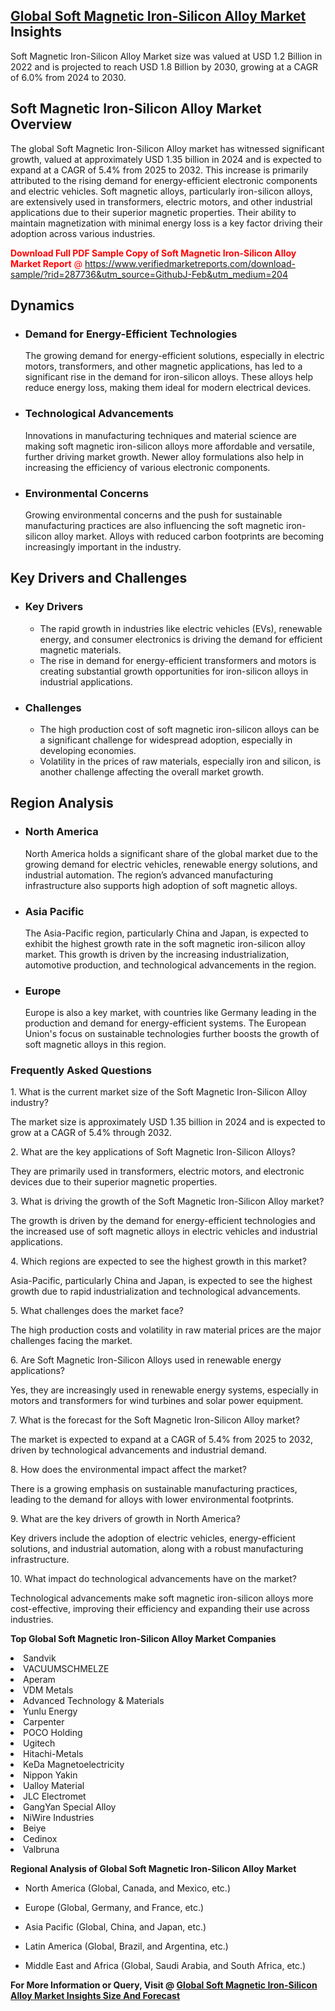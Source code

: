 <h2><a href="https://www.verifiedmarketreports.com/download-sample/?rid=287736&amp;utm_source=GithubJ&amp;utm_medium=204" target="_blank">Global Soft Magnetic Iron-Silicon Alloy Market</a> Insights</h2><p>Soft Magnetic Iron-Silicon Alloy Market size was valued at USD 1.2 Billion in 2022 and is projected to reach USD 1.8 Billion by 2030, growing at a CAGR of 6.0% from 2024 to 2030.</p><p> <h2>Soft Magnetic Iron-Silicon Alloy Market Overview</h2> <p>The global Soft Magnetic Iron-Silicon Alloy market has witnessed significant growth, valued at approximately USD 1.35 billion in 2024 and is expected to expand at a CAGR of 5.4% from 2025 to 2032. This increase is primarily attributed to the rising demand for energy-efficient electronic components and electric vehicles. Soft magnetic alloys, particularly iron-silicon alloys, are extensively used in transformers, electric motors, and other industrial applications due to their superior magnetic properties. Their ability to maintain magnetization with minimal energy loss is a key factor driving their adoption across various industries.</p> <p><p><span class=""><span style="color: #ff0000;"><strong>Download Full PDF Sample Copy of Soft Magnetic Iron-Silicon Alloy Market Report</strong> @ </span><a href="https://www.verifiedmarketreports.com/download-sample/?rid=287736&amp;utm_source=GithubJ-Feb&amp;utm_medium=204" target="_blank">https://www.verifiedmarketreports.com/download-sample/?rid=287736&amp;utm_source=GithubJ-Feb&amp;utm_medium=204</a></span></p></p> <h2>Dynamics</h2> <ul> <li><h3>Demand for Energy-Efficient Technologies</h3> The growing demand for energy-efficient solutions, especially in electric motors, transformers, and other magnetic applications, has led to a significant rise in the demand for iron-silicon alloys. These alloys help reduce energy loss, making them ideal for modern electrical devices.</li> <li><h3>Technological Advancements</h3> Innovations in manufacturing techniques and material science are making soft magnetic iron-silicon alloys more affordable and versatile, further driving market growth. Newer alloy formulations also help in increasing the efficiency of various electronic components.</li> <li><h3>Environmental Concerns</h3> Growing environmental concerns and the push for sustainable manufacturing practices are also influencing the soft magnetic iron-silicon alloy market. Alloys with reduced carbon footprints are becoming increasingly important in the industry.</li> </ul> <h2>Key Drivers and Challenges</h2> <ul> <li><h3>Key Drivers</h3> <ul> <li>The rapid growth in industries like electric vehicles (EVs), renewable energy, and consumer electronics is driving the demand for efficient magnetic materials.</li> <li>The rise in demand for energy-efficient transformers and motors is creating substantial growth opportunities for iron-silicon alloys in industrial applications.</li> </ul> </li> <li><h3>Challenges</h3> <ul> <li>The high production cost of soft magnetic iron-silicon alloys can be a significant challenge for widespread adoption, especially in developing economies.</li> <li>Volatility in the prices of raw materials, especially iron and silicon, is another challenge affecting the overall market growth.</li> </ul> </li> </ul> <h2>Region Analysis</h2> <ul> <li><h3>North America</h3> North America holds a significant share of the global market due to the growing demand for electric vehicles, renewable energy solutions, and industrial automation. The region’s advanced manufacturing infrastructure also supports high adoption of soft magnetic alloys.</li> <li><h3>Asia Pacific</h3> The Asia-Pacific region, particularly China and Japan, is expected to exhibit the highest growth rate in the soft magnetic iron-silicon alloy market. This growth is driven by the increasing industrialization, automotive production, and technological advancements in the region.</li> <li><h3>Europe</h3> Europe is also a key market, with countries like Germany leading in the production and demand for energy-efficient systems. The European Union's focus on sustainable technologies further boosts the growth of soft magnetic alloys in this region.</li> </ul> <h3>Frequently Asked Questions</h3> <p>1. What is the current market size of the Soft Magnetic Iron-Silicon Alloy industry?</p> <p>The market size is approximately USD 1.35 billion in 2024 and is expected to grow at a CAGR of 5.4% through 2032.</p> <p>2. What are the key applications of Soft Magnetic Iron-Silicon Alloys?</p> <p>They are primarily used in transformers, electric motors, and electronic devices due to their superior magnetic properties.</p> <p>3. What is driving the growth of the Soft Magnetic Iron-Silicon Alloy market?</p> <p>The growth is driven by the demand for energy-efficient technologies and the increased use of soft magnetic alloys in electric vehicles and industrial applications.</p> <p>4. Which regions are expected to see the highest growth in this market?</p> <p>Asia-Pacific, particularly China and Japan, is expected to see the highest growth due to rapid industrialization and technological advancements.</p> <p>5. What challenges does the market face?</p> <p>The high production costs and volatility in raw material prices are the major challenges facing the market.</p> <p>6. Are Soft Magnetic Iron-Silicon Alloys used in renewable energy applications?</p> <p>Yes, they are increasingly used in renewable energy systems, especially in motors and transformers for wind turbines and solar power equipment.</p> <p>7. What is the forecast for the Soft Magnetic Iron-Silicon Alloy market?</p> <p>The market is expected to expand at a CAGR of 5.4% from 2025 to 2032, driven by technological advancements and industrial demand.</p> <p>8. How does the environmental impact affect the market?</p> <p>There is a growing emphasis on sustainable manufacturing practices, leading to the demand for alloys with lower environmental footprints.</p> <p>9. What are the key drivers of growth in North America?</p> <p>Key drivers include the adoption of electric vehicles, energy-efficient solutions, and industrial automation, along with a robust manufacturing infrastructure.</p> <p>10. What impact do technological advancements have on the market?</p> <p>Technological advancements make soft magnetic iron-silicon alloys more cost-effective, improving their efficiency and expanding their use across industries.</p> </p><p><strong>Top Global Soft Magnetic Iron-Silicon Alloy Market Companies</strong></p><div data-test-id=""><p><li>Sandvik</li><li> VACUUMSCHMELZE</li><li> Aperam</li><li> VDM Metals</li><li> Advanced Technology & Materials</li><li> Yunlu Energy</li><li> Carpenter</li><li> POCO Holding</li><li> Ugitech</li><li> Hitachi-Metals</li><li> KeDa Magnetoelectricity</li><li> Nippon Yakin</li><li> Ualloy Material</li><li> JLC Electromet</li><li> GangYan Special Alloy</li><li> NiWire Industries</li><li> Beiye</li><li> Cedinox</li><li> Valbruna</li></p><div><strong>Regional Analysis of&nbsp;Global Soft Magnetic Iron-Silicon Alloy Market</strong></div><ul><li dir="ltr"><p dir="ltr">North America&nbsp;(Global, Canada, and Mexico, etc.)</p></li><li dir="ltr"><p dir="ltr">Europe (Global, Germany, and France, etc.)</p></li><li dir="ltr"><p dir="ltr">Asia Pacific&nbsp;(Global, China, and Japan, etc.)</p></li><li dir="ltr"><p dir="ltr">Latin America&nbsp;(Global, Brazil, and Argentina, etc.)</p></li><li dir="ltr">Middle East and Africa&nbsp;(Global, Saudi Arabia, and South Africa, etc.)</li></ul><p><strong>For More Information or Query, Visit @&nbsp;</strong><strong><a href="https://www.verifiedmarketreports.com/product/soft-magnetic-iron-silicon-alloy-market/?utm_source=GithubJ&amp;utm_medium=204" target="_blank">Global Soft Magnetic Iron-Silicon Alloy Market Insights Size And Forecast</a></strong></p></div>
